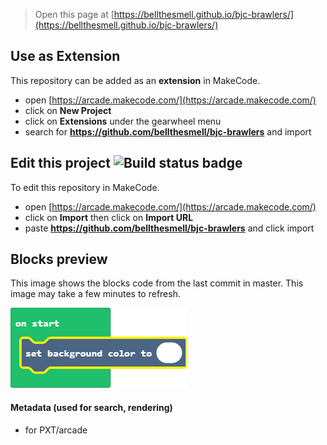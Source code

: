  


> Open this page at [https://bellthesmell.github.io/bjc-brawlers/](https://bellthesmell.github.io/bjc-brawlers/)

## Use as Extension

This repository can be added as an **extension** in MakeCode.

* open [https://arcade.makecode.com/](https://arcade.makecode.com/)
* click on **New Project**
* click on **Extensions** under the gearwheel menu
* search for **https://github.com/bellthesmell/bjc-brawlers** and import

## Edit this project ![Build status badge](https://github.com/bellthesmell/bjc-brawlers/workflows/MakeCode/badge.svg)

To edit this repository in MakeCode.

* open [https://arcade.makecode.com/](https://arcade.makecode.com/)
* click on **Import** then click on **Import URL**
* paste **https://github.com/bellthesmell/bjc-brawlers** and click import

## Blocks preview

This image shows the blocks code from the last commit in master.
This image may take a few minutes to refresh.

![A rendered view of the blocks](https://github.com/bellthesmell/bjc-brawlers/raw/master/.github/makecode/blocks.png)

#### Metadata (used for search, rendering)

* for PXT/arcade
<script src="https://makecode.com/gh-pages-embed.js"></script><script>makeCodeRender("{{ site.makecode.home_url }}", "{{ site.github.owner_name }}/{{ site.github.repository_name }}");</script>
